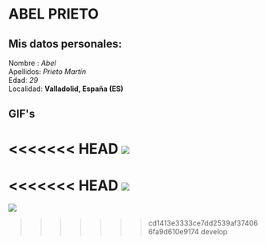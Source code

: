 # ABEL PRIETO

## Mis datos personales:

Nombre : *Abel*
<br>
Apellidos: *Prieto Martín*
<br>
Edad: *29*
<br>
Localidad: **Valladolid, España (ES)**



## GIF's

<<<<<<< HEAD
![](https://media1.giphy.com/media/cXblnKXr2BQOaYnTni/giphy.gif?cid=ecf05e471epg4t7qcvzqaw0httv2glirq35esnv7vz0vbihk&ep=v1_gifs_search&rid=giphy.gif&ct=g)
=======
<<<<<<< HEAD
![](https://media1.giphy.com/media/cXblnKXr2BQOaYnTni/giphy.gif?cid=ecf05e471epg4t7qcvzqaw0httv2glirq35esnv7vz0vbihk&ep=v1_gifs_search&rid=giphy.gif&ct=g)
=======
![](https://media1.giphy.com/media/cXblnKXr2BQOaYnTni/giphy.gif?cid=ecf05e471epg4t7qcvzqaw0httv2glirq35esnv7vz0vbihk&ep=v1_gifs_search&rid=giphy.gif&ct=g)
>>>>>>> cd1413e3333ce7dd2539af374066fa9d610e9174
>>>>>>> develop

